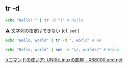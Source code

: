 ## tr -d

```sh
echo "Hello!!" | tr -d "!" # Hello
```

:warning: 文字列の指定はできない (cf. `sed` )

```sh
echo "Hello, world" | tr -d ", world" # He
```

```sh
echo "Hello, world" | sed -e "s/, world//" # Hello
```

[trコマンドの使い方: UNIX/Linuxの部屋 - X68000.qed.net](http://x68000.q-e-d.net/~68user/unix/pickup?tr)
